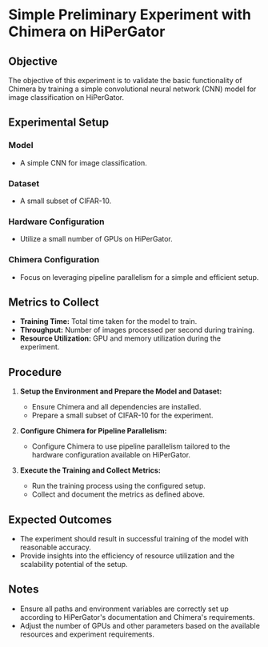 # Simple Preliminary Experiment with Chimera on HiPerGator

## Objective
The objective of this experiment is to validate the basic functionality of Chimera by training a simple convolutional neural network (CNN) model for image classification on HiPerGator.

## Experimental Setup

### Model
- A simple CNN for image classification.

### Dataset
- A small subset of CIFAR-10.

### Hardware Configuration
- Utilize a small number of GPUs on HiPerGator.

### Chimera Configuration
- Focus on leveraging pipeline parallelism for a simple and efficient setup.

## Metrics to Collect
- **Training Time:** Total time taken for the model to train.
- **Throughput:** Number of images processed per second during training.
- **Resource Utilization:** GPU and memory utilization during the experiment.

## Procedure

1. **Setup the Environment and Prepare the Model and Dataset:**
   - Ensure Chimera and all dependencies are installed.
   - Prepare a small subset of CIFAR-10 for the experiment.

2. **Configure Chimera for Pipeline Parallelism:**
   - Configure Chimera to use pipeline parallelism tailored to the hardware configuration available on HiPerGator.

3. **Execute the Training and Collect Metrics:**
   - Run the training process using the configured setup.
   - Collect and document the metrics as defined above.

## Expected Outcomes
- The experiment should result in successful training of the model with reasonable accuracy.
- Provide insights into the efficiency of resource utilization and the scalability potential of the setup.

## Notes
- Ensure all paths and environment variables are correctly set up according to HiPerGator's documentation and Chimera's requirements.
- Adjust the number of GPUs and other parameters based on the available resources and experiment requirements.
